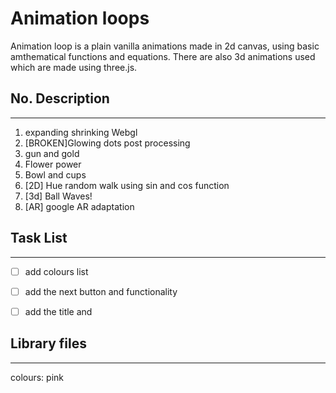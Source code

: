 # Animation loops

Animation loop is a plain vanilla animations made in 2d canvas, using basic amthematical functions and equations.
There are also 3d animations used which are made using three.js.

## No. Description
______

1. expanding shrinking Webgl 
2. [BROKEN]Glowing dots post processing
3. gun and gold
4. Flower power
5. Bowl and cups
6. [2D] Hue random walk using sin and cos function
7. [3d] Ball Waves!
99. [AR] google AR adaptation




## Task List
______

- [ ] add colours list
- [ ] add the next button and functionality
- [ ] add the title and 




## Library files
______

colours: pink